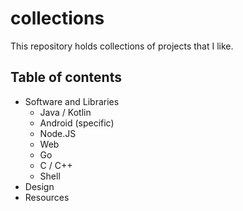 # collections
This repository holds collections of projects that I like.

## Table of contents
* Software and Libraries
  * Java / Kotlin
  * Android (specific)
  * Node.JS
  * Web
  * Go
  * C / C++
  * Shell
* Design
* Resources
